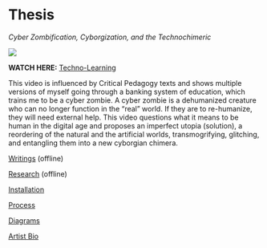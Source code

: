 # Thesis
_Cyber Zombification, Cyborgization, and the Technochimeric_

![]({{site.baseurl}}//Education.png)


**WATCH HERE:** [Techno-Learning](https://youtu.be/_1-43Bd7kPM)

This video is influenced by Critical Pedagogy texts and shows multiple versions of myself going through a banking system of education, which trains me to be a cyber zombie. A cyber zombie is a dehumanized creature who can no longer function in the “real” world. If they are to re-humanize, they will need external help. This video questions what it means to be human in the digital age and proposes an imperfect utopia (solution), a reordering of the natural and the artificial worlds, transmogrifying, glitching, and entangling them into a new cyborgian chimera.

[Writings](Writings.md) (offline)

[Research](break.md) (offline)

[Installation](Installation.md)

[Process](Process.md)

[Diagrams](diagrams.md)

[Artist Bio](artistbio.md)
